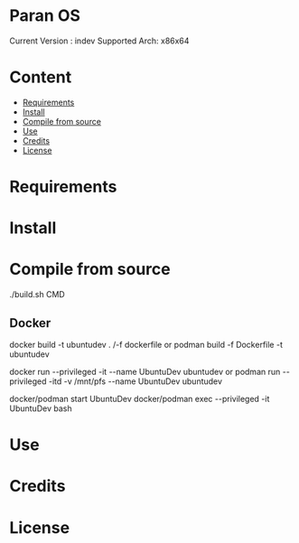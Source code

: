 
# Paran OS

Current Version : indev
Supported Arch: x86x64

# Content
- [Requirements](#requirements)
- [Install](#install)
- [Compile from source](#compile-from-source)
- [Use](#Use)
- [Credits](#credits)
- [License](#license)


# Requirements

# Install

# Compile from source

./build.sh CMD


## Docker

docker build -t ubuntudev . /-f dockerfile
or
podman build -f Dockerfile -t ubuntudev   


docker run --privileged -it --name UbuntuDev ubuntudev
or
podman run  --privileged -itd -v /mnt/pfs --name UbuntuDev ubuntudev


docker/podman start UbuntuDev
docker/podman exec --privileged  -it UbuntuDev bash

# Use

# Credits

# License
